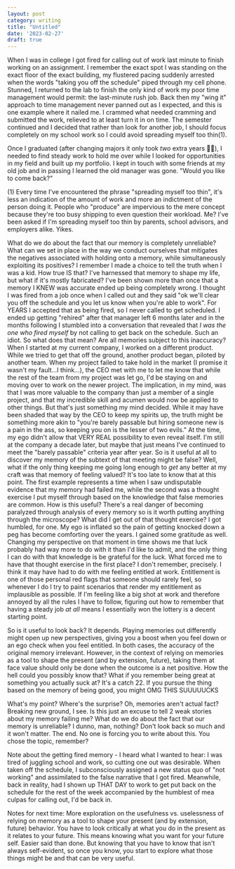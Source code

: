 ```yaml
---
layout: post
category: writing
title: "Untitled"
date: '2023-02-27'
draft: true
---
```


When I was in college I got fired for calling out of work last minute to finish working on an assignment. I remember the exact spot I was standing on the exact floor of the exact building, my flustered pacing suddenly arrested when the words "taking you off the schedule" piped through my cell phone. Stunned, I returned to the lab to finish the only kind of work my poor time management would permit: the last-minute rush job. Back then my "wing it" approach to time management never panned out as I expected, and this is one example where it nailed me. I crammed what needed cramming and submitted the work, relieved to at least turn it in on time. The semester continued and I decided that rather than look for another job, I should focus completely on my school work so I could avoid spreading myself too thin(1).

Once I graduated (after changing majors it only took _two_ extra years 👍🏻), I needed to find steady work to hold me over while I looked for opportunities in my field and built up my portfolio. I kept in touch with some friends at my old job and in passing I learned the old manager was gone. "Would you like to come back?"  

(1) Every time I've encountered the phrase "spreading myself too thin", it's less an indication of the amount of work and more an indictment of the person doing it. People who "produce" are impervious to the mere concept because they're too busy shipping to even question their workload. Me? I've been asked if I'm spreading myself too thin by parents, school advisors, and employers alike. Yikes.

What do we do about the fact that our memory is completely unreliable? What can we set in place in the way we conduct ourselves that mitigates the negatives associated with holding onto a memory, while simultaneously exploiting its positives? I remember I made a choice to tell the truth when I was a kid. How true IS that? I've harnessed that memory to shape my life, but what if it's mostly fabricated? I've been shown more than once that a memory I KNEW was accurate ended up being completely wrong. I thought I was fired from a job once when I called out and they said "ok we'll clear you off the schedule and you let us know when you're able to work". For YEARS I accepted that as being fired, so I never called to get scheduled. I ended up getting "rehired" after that manager left 6 months later and in the months following I stumbled into a conversation that revealed that _I was the one who fired myself_ by not calling to get back on the schedule. Such an idiot. So what does that mean? Are all memories subject to this inaccuracy? When I started at my current company, I worked on a different product. While we tried to get that off the ground, another product began, piloted by another team. When my project failed to take hold in the market (I promise it wasn't my fault...I think...), the CEO met with me to let me know that while the rest of the team from my project was let go, I'd be staying on and moving over to work on the newer project. The implication, in my mind, was that I was more valuable to the company than just a member of a single project, and that my incredible skill and acumen would now be applied to other things. But that's just something my mind decided. While it may have been shaded that way by the CEO to keep my spirits up, the truth might be something more akin to "you're barely passable but hiring someone new is a pain in the ass, so keeping you on is the lesser of two evils." At the time, my ego didn't allow that VERY REAL possibility to even reveal itself. I'm still at the company a decade later, but maybe that just means I've continued to meet the "barely passable" criteria year after year. So is it useful at all to discover my memory of the subtext of that meeting might be false? Well, what if the only thing keeping me going long enough to _get_ any better at my craft was that memory of feeling valued? It's too late to know that at this point. The first example represents a time when I saw undisputable evidence that my memory had failed me, while the second was a thought exercise I put myself through based on the knowledge that false memories are common. How is this useful? There's a real danger of becoming paralyzed through analysis of every memory so is it worth putting anything through the microscope? What did I get out of that thought exercise? I got humbled, for one. My ego is inflated so the pain of getting knocked down a peg has become comforting over the years. I gained some gratitude as well. Changing my perspective on that moment in time shows me that luck probably had way more to do with it than I'd like to admit, and the only thing I can do with that knowledge is be grateful for the luck. What forced me to have that thought exercise in the first place? I don't remember, precisely. I think it may have had to do with me feeling entitled at work. Entitlement is one of those personal red flags that someone should rarely feel, so whenever I do I try to paint scenarios that render my entitlement as implausible as possible. If I'm feeling like a big shot at work and therefore annoyed by all the rules I have to follow, figuring out how to remember that having a steady job _at all_ means I essentially won the lottery is a decent starting point. 

So is it useful to look back? It depends. Playing memories out differently might open up new perspectives, giving you a boost when you feel down or an ego check when you feel entitled. In both cases, the accuracy of the original memory irrelevant. However, in the context of relying on memories as a tool to shape the present (and by extension, future), taking them at face value should only be done when the outcome is a net positive. How the hell could you possibly know that? What if you remember being great at something you actually suck at? It's a catch 22. If you pursue the thing based on the memory of being good, you might OMG THIS SUUUUUCKS

What's my point? Where's the surprise? Oh, memories aren't actual fact? Breaking new ground, I see. Is this just an excuse to tell 2 weak stories about my memory failing me? What do we do about the fact that our memory is unreliable? I dunno, man, nothing? Don't look back so much and it won't matter. The end. No one is forcing you to write about this. You chose the topic, remember? 

Note about the getting fired memory - I heard what I wanted to hear: I was tired of juggling school and work, so cutting one out was desirable. When taken off the schedule, I subconsciously assigned a new status quo of "not working" and assimilated to the false narrative that I got fired. Meanwhile, back in reality, had I shown up THAT DAY to work to get put back on the schedule for the rest of the week accompanied by the humblest of mea culpas for calling out, I'd be back in.

Notes for next time:
More exploration on the usefulness vs. uselessness of relying on memory as a tool to shape your present (and by extension, future) behavior. You have to look critically at what you do in the present as it relates to your future. This means knowing what you want for your future self. Easier said than done. But knowing that you have to know that isn't always self-evident, so once you know, you start to explore what those things might be and that can be very useful.